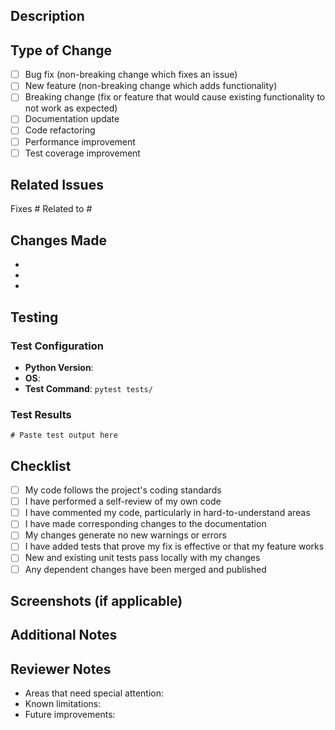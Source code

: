 ## Description

<!-- Provide a brief description of the changes in this PR -->

## Type of Change

<!-- Mark the relevant option with an "x" -->

- [ ] Bug fix (non-breaking change which fixes an issue)
- [ ] New feature (non-breaking change which adds functionality)
- [ ] Breaking change (fix or feature that would cause existing functionality to not work as expected)
- [ ] Documentation update
- [ ] Code refactoring
- [ ] Performance improvement
- [ ] Test coverage improvement

## Related Issues

<!-- Link to related issues using #issue_number -->

Fixes #
Related to #

## Changes Made

<!-- List the specific changes made in this PR -->

- 
- 
- 

## Testing

<!-- Describe the tests you ran to verify your changes -->

### Test Configuration

- **Python Version**: 
- **OS**: 
- **Test Command**: `pytest tests/`

### Test Results

```
# Paste test output here
```

## Checklist

<!-- Mark completed items with an "x" -->

- [ ] My code follows the project's coding standards
- [ ] I have performed a self-review of my own code
- [ ] I have commented my code, particularly in hard-to-understand areas
- [ ] I have made corresponding changes to the documentation
- [ ] My changes generate no new warnings or errors
- [ ] I have added tests that prove my fix is effective or that my feature works
- [ ] New and existing unit tests pass locally with my changes
- [ ] Any dependent changes have been merged and published

## Screenshots (if applicable)

<!-- Add screenshots to help explain your changes -->

## Additional Notes

<!-- Add any additional notes or context about the PR -->

## Reviewer Notes

<!-- Notes for reviewers -->

- Areas that need special attention:
- Known limitations:
- Future improvements:


